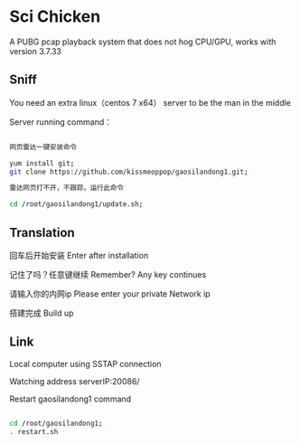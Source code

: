 ﻿# Sci Chicken

A PUBG pcap playback system that does not hog CPU/GPU, works with version 3.7.33

## Sniff

You need an extra linux（centos 7 x64） server to be the man in the middle

Server running command：

```bash

网页雷达一键安装命令

yum install git;
git clone https://github.com/kissmeoppop/gaosilandong1.git;

雷达网页打不开，不跟踪，运行此命令

cd /root/gaosilandong1/update.sh;
```

## Translation

回车后开始安装  Enter after installation

记住了吗？任意键继续  Remember? Any key continues

请输入你的内网ip   Please enter your private Network ip

搭建完成 Build up


## Link

Local computer using SSTAP connection

Watching address  serverIP:20086/


Restart gaosilandong1 command

```bash

cd /root/gaosilandong1;
. restart.sh
